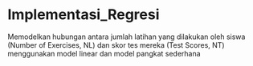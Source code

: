 # Implementasi_Regresi
Memodelkan hubungan antara jumlah latihan yang dilakukan oleh siswa (Number of Exercises, NL) dan skor tes mereka (Test Scores, NT) menggunakan model linear dan model pangkat sederhana
